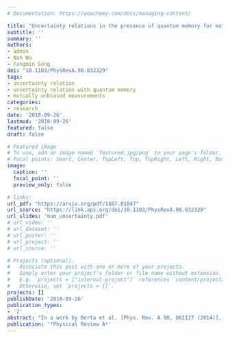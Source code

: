 ```yaml
---
# Documentation: https://wowchemy.com/docs/managing-content/

title: "Uncertainty relations in the presence of quantum memory for mutually unbiased measurements"
subtitle: ''
summary: ''
authors:
- admin
- Nan Wu
- Fangmin Song
doi: "10.1103/PhysRevA.98.032329"
tags: 
- uncertainty relation
- uncertainty relation with quantum memory
- mutually unbiased measurements
categories: 
- research
date: '2018-09-26'
lastmod: '2018-09-26'
featured: false
draft: false

# Featured image
# To use, add an image named `featured.jpg/png` to your page's folder.
# Focal points: Smart, Center, TopLeft, Top, TopRight, Left, Right, BottomLeft, Bottom, BottomRight.
image:
  caption: ''
  focal_point: ''
  preview_only: false

# links:
url_pdf: "https://arxiv.org/pdf/1807.01047"
url_source: "https://link.aps.org/doi/10.1103/PhysRevA.98.032329"
url_slides: 'mum_uncertainty.pdf'
# url_video: ''
# url_dataset: ''
# url_poster: ''
# url_project: ''
# url_source: ''

# Projects (optional).
#   Associate this post with one or more of your projects.
#   Simply enter your project's folder or file name without extension.
#   E.g. `projects = ["internal-project"]` references `content/project/deep-learning/index.md`.
#   Otherwise, set `projects = []`.
projects: []
publishDate: '2018-09-26'
publication_types:
- '2'
abstract: "In a work by Berta et al. [Phys. Rev. A 90, 062127 (2014)], uncertainty relations in the presence of quantum memory were formulated for mutually unbiased bases using conditional collision entropy. In this paper, we generalize their results to the mutually unbiased measurements. Our primary result is an equality between the amount of uncertainty for a set of measurements and the amount of entanglement of the measured state, both of which are quantified by the conditional collision entropy. Implications of this equality relation are discussed. We further show that similar equality relations can be obtained for generalized symmetric informationally complete measurements. We also derive an interesting equality for arbitrary orthogonal basis of the space of Hermitian, traceless operators."
publication: '*Physical Review A*'
---
```

